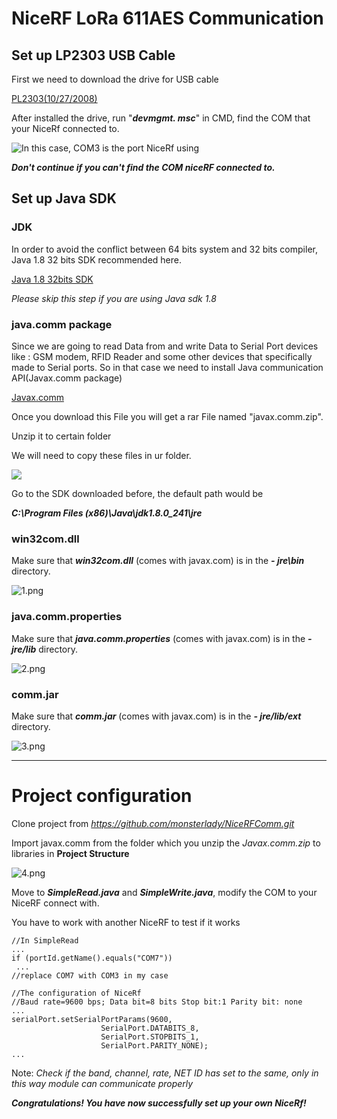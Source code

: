 # NiceRF LoRa 611AES Communication 

## Set up LP2303 USB Cable

First we need to download the drive for USB cable 

[PL2303(10/27/2008)](https://drive.google.com/open?id=1M2Ghhlmp14jnRkRSPhWgqDUL2pH-cWbH)

After installed the drive, run "***devmgmt. msc***" in CMD, find the COM that your NiceRf connected to.

![In this case, *COM3* is the port NiceRf using](https://i.loli.net/2020/03/05/8VUJSGdoD9pwf5t.png)

***Don't continue if you can't find the COM niceRF connected to.***

## Set up Java SDK

### JDK

 In order to avoid the conflict between 64 bits system and 32 bits compiler, Java 1.8 32 bits SDK recommended here.
 
 [Java 1.8 32bits SDK](https://drive.google.com/open?id=1SgkkbfbyQfqYOayK5sad947gG1jacfUn)
 
 *Please skip this step if you are using Java sdk 1.8*
 
 ### java.comm package
 
 Since we are going to read Data from and write Data to Serial Port devices like : GSM modem, RFID Reader and some other devices that specifically made to Serial ports.
 So in that case we need to install Java communication API(Javax.comm package)
 
 [Javax.comm](https://drive.google.com/open?id=1ZlIsZ9v4s5ZUW43unl1OfAx-s8cpCTLc)
 
 Once you download this File you will get a rar File named "javax.comm.zip". 
 
 Unzip it to certain folder
 
 We will need to copy these files in ur folder.
 
 ![](https://i.loli.net/2020/03/05/apBhGEbyl3PjQgA.png)
 
 Go to the SDK downloaded before, the default path would be 
 
 ***C:\Program Files (x86)\Java\jdk1.8.0_241\jre***
 
 ### win32com.dll
 
 Make sure that ***win32com.dll*** (comes with javax.com) is in the ***- jre\bin*** directory.
 
 ![1.png](https://i.loli.net/2020/03/05/XjgdJBkl7M1wKbs.png)
 
 
 ### java.comm.properties
 
Make sure that ***java.comm.properties*** (comes with javax.com) is in the ***- jre/lib*** directory.

![2.png](https://i.loli.net/2020/03/05/IV4qPxXzH2Wr7sv.png)

### comm.jar

Make sure that ***comm.jar*** (comes with javax.com) is in the ***- jre/lib/ext*** directory.

![3.png](https://i.loli.net/2020/03/05/C7lTHgrxhb9R8ji.png)

---

# Project configuration

Clone project from *https://github.com/monsterlady/NiceRFComm.git*

Import javax.comm from the folder which you unzip the *Javax.comm.zip* to libraries in **Project Structure**

![4.png](https://i.loli.net/2020/03/05/bKlq7fRHZQOegmV.png)

Move to ***SimpleRead.java*** and ***SimpleWrite.java***, modify the COM to your NiceRF connect with.

You have to work with another NiceRF to test if it works

    //In SimpleRead
    ...
    if (portId.getName().equals("COM7"))
     ...
    //replace COM7 with COM3 in my case
    
    //The configuration of NiceRf
    //Baud rate=9600 bps; Data bit=8 bits Stop bit:1 Parity bit: none
    ...
    serialPort.setSerialPortParams(9600,
                        SerialPort.DATABITS_8,
                        SerialPort.STOPBITS_1,
                        SerialPort.PARITY_NONE);
    ...

Note: *Check if the band, channel, rate, NET ID has set to the same, only in this way module can communicate properly*

***Congratulations! You have now successfully set up your own NiceRf!***
